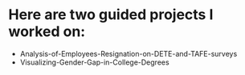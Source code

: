 # Here are two guided projects I worked on:
* Analysis-of-Employees-Resignation-on-DETE-and-TAFE-surveys
* Visualizing-Gender-Gap-in-College-Degrees
